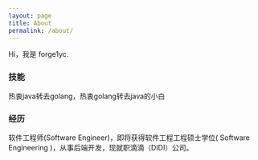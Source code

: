 ```yaml
---
layout: page
title: About
permalink: /about/
---
```



Hi，我是 forge1yc.

### 技能

热衷java转去golang，热衷golang转去java的小白

### 经历

软件工程师(Software Engineer)，即将获得软件工程工程硕士学位( Software Engineering )，从事后端开发，现就职滴滴（DIDI）公司。



